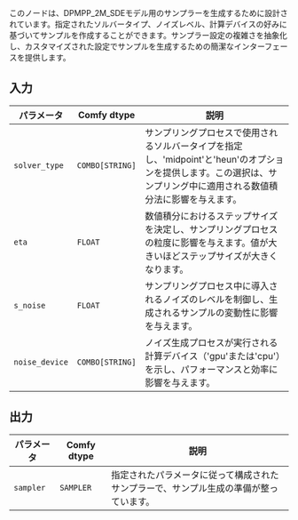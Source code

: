 
このノードは、DPMPP_2M_SDEモデル用のサンプラーを生成するために設計されています。指定されたソルバータイプ、ノイズレベル、計算デバイスの好みに基づいてサンプルを作成することができます。サンプラー設定の複雑さを抽象化し、カスタマイズされた設定でサンプルを生成するための簡潔なインターフェースを提供します。

## 入力

| パラメータ       | Comfy dtype | 説明                                                                 |
|-----------------|-------------|---------------------------------------------------------------------|
| `solver_type`   | `COMBO[STRING]` | サンプリングプロセスで使用されるソルバータイプを指定し、'midpoint'と'heun'のオプションを提供します。この選択は、サンプリング中に適用される数値積分法に影響を与えます。 |
| `eta`           | `FLOAT`     | 数値積分におけるステップサイズを決定し、サンプリングプロセスの粒度に影響を与えます。値が大きいほどステップサイズが大きくなります。 |
| `s_noise`       | `FLOAT`     | サンプリングプロセス中に導入されるノイズのレベルを制御し、生成されるサンプルの変動性に影響を与えます。 |
| `noise_device`  | `COMBO[STRING]` | ノイズ生成プロセスが実行される計算デバイス（'gpu'または'cpu'）を示し、パフォーマンスと効率に影響を与えます。 |

## 出力

| パラメータ       | Comfy dtype | 説明                                                                 |
|-----------------|-------------|---------------------------------------------------------------------|
| `sampler`       | `SAMPLER`   | 指定されたパラメータに従って構成されたサンプラーで、サンプル生成の準備が整っています。 |
